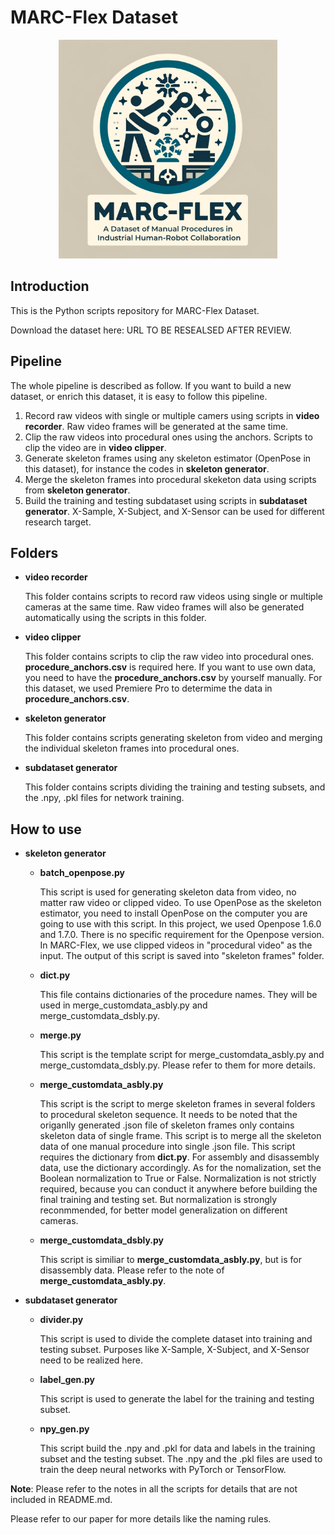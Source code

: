 # MARC-Flex Dataset
<p align="center">
 <img src="/media/marc-flex_full_logo.png" width="350" height="350">
 </p>

## Introduction
This is the Python scripts repository for MARC-Flex Dataset.

Download the dataset here: URL TO BE RESEALSED AFTER REVIEW.

## Pipeline
The whole pipeline is described as follow. If you want to build a new dataset, or enrich this dataset, it is easy to follow this pipeline.
1. Record raw videos with single or multiple camers using scripts in **video recorder**. Raw video frames will be generated at the same time.
2. Clip the raw videos into procedural ones using the anchors. Scripts to clip the video are in **video clipper**.
3. Generate skeleton frames using any skeleton estimator (OpenPose in this dataset), for instance the codes in **skeleton generator**.
4. Merge the skeleton frames into procedural skeketon data using scripts from **skeleton generator**.
5. Build the training and testing subdataset using scripts in **subdataset generator**. X-Sample, X-Subject, and X-Sensor can be used for different research target.

## Folders
 - **video recorder**

    This folder contains scripts to record raw videos using single or multiple cameras at the same time. Raw video frames will also be generated automatically using the scripts in this folder.
 - **video clipper**

    This folder contains scripts to clip the raw video into procedural ones. **procedure_anchors.csv** is required here.
    If you want to use own data, you need to have the **procedure_anchors.csv** by yourself manually. For this dataset, we used Premiere Pro to determime the data in **procedure_anchors.csv**.
 - **skeleton generator**
    
    This folder contains scripts generating skeleton from video and merging the individual skeleton frames into procedural ones.
 - **subdataset generator**
    
    This folder contains scripts dividing the training and testing subsets, and the .npy, .pkl files for network training.

## How to use
 - **skeleton generator**
    - **batch_openpose.py**

        This script is used for generating skeleton data from video, no matter raw video or clipped video.
        To use OpenPose as the skeleton estimator, you need to install OpenPose on the computer you are going to use with this script. In this project, we used Openpose 1.6.0 and 1.7.0. There is no specific requirement for the Openpose version.
        In MARC-Flex, we use clipped videos in "procedural video" as the input. The output of this script is saved into "skeleton frames" folder.
    - **dict.py**

        This file contains dictionaries of the procedure names. They will be used in merge_customdata_asbly.py and merge_customdata_dsbly.py.
    - **merge.py**

        This script is the template script for merge_customdata_asbly.py and merge_customdata_dsbly.py. Please refer to them for more details.
    - **merge_customdata_asbly.py**

        This script is the script to merge skeleton frames in several folders to procedural skeleton sequence.
        It needs to be noted that the origanlly generated .json file of skeleton frames only contains skeleton data of single frame. This script is to merge all the skeleton data of one manual procedure into single .json file.
        This script requires the dictionary from **dict.py**. For assembly and disassembly data, use the dictionary accordingly.
        As for the nomalization, set the Boolean normalization to True or False. Normalization is not strictly required, because you can conduct it anywhere before building the final training and testing set. But normalization is strongly reconmmended, for better model generalization on different cameras.
    - **merge_customdata_dsbly.py**

        This script is similiar to **merge_customdata_asbly.py**, but is for disassembly data. Please refer to the note of **merge_customdata_asbly.py**.
 - **subdataset generator**
    - **divider.py**

        This script is used to divide the complete dataset into training and testing subset. Purposes like X-Sample, X-Subject, and X-Sensor need to be realized here.
    - **label_gen.py**

        This script is used to generate the label for the training and testing subset.
    - **npy_gen.py**

        This script build the .npy and .pkl for data and labels in the training subset and the testing subset. The .npy and the .pkl files are used to train the deep neural networks with PyTorch or TensorFlow.

**Note**: 
Please refer to the notes in all the scripts for details that are not included in README.md.

Please refer to our paper for more details like the naming rules.